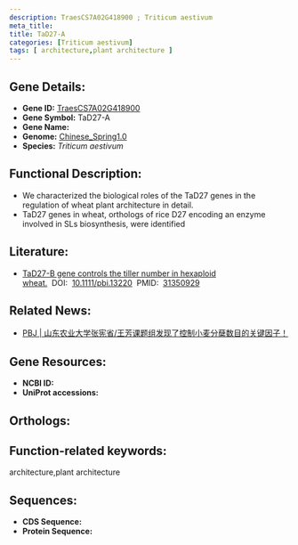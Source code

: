 ```yaml
---
description: TraesCS7A02G418900 ; Triticum aestivum
meta_title:
title: TaD27-A
categories: [Triticum aestivum]
tags: [ architecture,plant architecture ]
---
```


## Gene Details:
- **Gene ID:**	[TraesCS7A02G418900]()
- **Gene Symbol:** TaD27-A
- **Gene Name:** 
- **Genome:** [Chinese_Spring1.0]()
- **Species:** *Triticum aestivum*

## Functional Description:
   - We characterized the biological roles of the TaD27 genes in the regulation of wheat plant architecture in detail.
   -  TaD27 genes in wheat, orthologs of rice D27 encoding an enzyme involved in SLs biosynthesis, were identified

## Literature:
   - [TaD27-B gene controls the tiller number in hexaploid wheat.]( https://onlinelibrary.wiley.com/doi/10.1111/pbi.13220)&nbsp;&nbsp;DOI:&nbsp;&nbsp;[10.1111/pbi.13220](https://onlinelibrary.wiley.com/doi/10.1111/pbi.13220)&nbsp;&nbsp;PMID:&nbsp;&nbsp;[31350929](https://pubmed.ncbi.nlm.nih.gov/31350929/)

## Related News:
   - [PBJ | 山东农业大学张宪省/王芳课题组发现了控制小麦分蘖数目的关键因子！](https://mp.weixin.qq.com/s?__biz=Mzg3MDEwNDEyMg==&mid=2247485294&idx=1&sn=a0fc8dd83fcc4d632cc070a98f3be20f&chksm=ce93aa3bf9e4232da123bb1ec3633b0e914d9acf08a6aa05ad87f98cf68414e69be58d4f0df8&scene=27#wechat_redirect)

## Gene Resources:
- **NCBI ID:** [](https://www.ncbi.nlm.nih.gov/gene/?term=)
- **UniProt accessions:** [](https://www.uniprot.org/uniprotkb//entry)

## Orthologs:

## Function-related keywords:
architecture,plant architecture

## Sequences:
- **CDS Sequence:**
- **Protein Sequence:**
